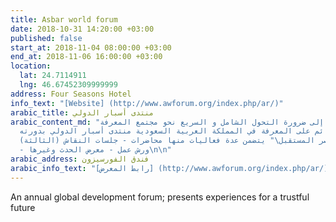 ```yaml
---
title: Asbar world forum
date: 2018-10-31 14:20:00 +03:00
published: false
start_at: 2018-11-04 08:00:00 +03:00
end_at: 2018-11-06 16:00:00 +03:00
location:
  lat: 24.7114911
  lng: 46.67452309999999
address: Four Seasons Hotel
info_text: "[Website] (http://www.awforum.org/index.php/ar/)"
arabic_title: منتدى أسبار الدولي
arabic_content_md: "منتدى تنموي يهدف إلى ضرورة التحول الشامل و السريع نحو مجتمع المعرفة
  و اقتصاد قائم على المعرفة في المملكة العربية السعودية منتدى أسبار الدولي بدورته
  (الثالثة) بعنوان \"عصر المستقبل\" يتضمن عدة فعاليات منها محاضرات - جلسات النقاش
  - ورش عمل - معرض الحدث وغيرها\n\n"
arabic_address: فندق الفورسيزون
arabic_info_text: "[رابط المعرض] (http://www.awforum.org/index.php/ar/)"
---
```


An annual global development forum; presents experiences for a trustful future